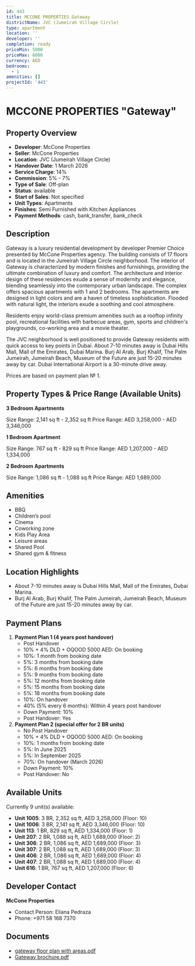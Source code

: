 ```yaml
---
id: 443
title: MCCONE PROPERTIES Gateway
districtName: JVC (Jumeirah Village Circle)
type: apartment
location: ''
developer: ''
completion: ready
priceMin: 5000
priceMax: 6000
currency: AED
bedrooms:
  - 1
amenities: []
projectId: '443'
---
```


# MCCONE PROPERTIES "Gateway"

## Property Overview
- **Developer**: McCone Properties
- **Seller**: McCone Properties
- **Location**: JVC (Jumeirah Village Circle)
- **Handover Date**: 1 March 2026
- **Service Charge**: 14%
- **Commission**: 5% - 7%
- **Type of Sale**: Off-plan
- **Status**: available
- **Start of Sales**: Not specified
- **Unit Types**: Apartments
- **Finishes**: Semi Furnished with Kitchen Appliances
- **Payment Methods**: cash, bank_transfer, bank_check

## Description
Gateway is a luxury residential development by developer Premier Choice presented by McCone Properties agency. The building consists of 17 floors and is located in the Jumeirah Village Circle neighborhood. The interior of Gateway is characterized by modern finishes and furnishings, providing the ultimate combination of luxury and comfort. The architecture and interior design of these residences exude a sense of modernity and elegance, blending seamlessly into the contemporary urban landscape. The complex offers spacious apartments with 1 and 2 bedrooms. The apartments are designed in light colors and are a haven of timeless sophistication. Flooded with natural light, the interiors exude a soothing and cool atmosphere. 

Residents enjoy world-class premium amenities such as a rooftop infinity pool, recreational facilities with barbecue areas, gym, sports and children's playgrounds, co-working area and a movie theater.

The JVC neighborhood is well positioned to provide Gateway residents with quick access to key points in Dubai. About 7-10 minutes away is Dubai Hills Mall, Mall of the Emirates, Dubai Marina. Burj Al Arab, Burj Khalif, The Palm Jumeirah, Jumeirah Beach, Museum of the Future are just 15-20 minutes away by car. Dubai International Airport is a 30-minute drive away.

Prices are based on payment plan № 1.

## Property Types & Price Range (Available Units)
**3 Bedroom Apartments**

Size Range: 2,141 sq ft - 2,352 sq ft
Price Range: AED 3,258,000 - AED 3,346,000

**1 Bedroom Apartment**

Size Range: 767 sq ft - 829 sq ft
Price Range: AED 1,207,000 - AED 1,334,000

**2 Bedroom Apartments**

Size Range: 1,086 sq ft - 1,088 sq ft
Price Range: AED 1,689,000

## Amenities
- BBQ
- Children’s pool
- Cinema
- Coworking zone
- Kids Play Area
- Leisure areas
- Shared Pool
- Shared gym & fitness

## Location Highlights
- About 7-10 minutes away is Dubai Hills Mall, Mall of the Emirates, Dubai Marina.
- Burj Al Arab, Burj Khalif, The Palm Jumeirah, Jumeirah Beach, Museum of the Future are just 15-20 minutes away by car.

## Payment Plans
1. **Payment Plan 1 (4 years post handover)**
   - Post Handover
   - 10% + 4% DLD + OQOOD 5000 AED: On booking
   - 10%: 1 month from booking date
   - 5%: 3 months from booking date
   - 5%: 6 months from booking date
   - 5%: 9 months from booking date
   - 5%: 12 months from booking date
   - 5%: 15 months from booking date
   - 5%: 18 months from booking date
   - 10%: On handover
   - 40% (5% every 6 months): Within 4 years post handover
   - Down Payment: 10%
   - Post Handover: Yes
2. **Payment Plan 2 (special offer for 2 BR units)**
   - No Post Handover
   - 10% + 4% DLD + OQOOD 5000 AED: On booking
   - 10%: 1 months from booking date
   - 5%: In June 2025
   - 5%: In September 2025
   - 70%: On handover (March 2026)
   - Down Payment: 10%
   - Post Handover: No

## Available Units
Currently 9 unit(s) available:
- **Unit 1005**: 3 BR, 2,352 sq ft, AED 3,258,000 (Floor: 10)
- **Unit 1006**: 3 BR, 2,141 sq ft, AED 3,346,000 (Floor: 10)
- **Unit 113**: 1 BR, 829 sq ft, AED 1,334,000 (Floor: 1)
- **Unit 207**: 2 BR, 1,088 sq ft, AED 1,689,000 (Floor: 2)
- **Unit 306**: 2 BR, 1,086 sq ft, AED 1,689,000 (Floor: 3)
- **Unit 307**: 2 BR, 1,088 sq ft, AED 1,689,000 (Floor: 3)
- **Unit 406**: 2 BR, 1,086 sq ft, AED 1,689,000 (Floor: 4)
- **Unit 407**: 2 BR, 1,088 sq ft, AED 1,689,000 (Floor: 4)
- **Unit 616**: 1 BR, 767 sq ft, AED 1,207,000 (Floor: 6)

## Developer Contact
**McCone Properties**
- Contact Person: Eliana Pedraza
- Phone: +971 58 168 7370

## Documents
- [gateway floor plan with areas.pdf](https://cdn.geniemap.net/2023/12/13/52BpA7lkh3GZQ1mzFROsr09pSktNijIOXzAufXKJ.pdf)
- [Gateway brochure.pdf](https://cdn.geniemap.net/2023/12/13/53a9dWQOIsOjQf9n1MasotLDQFojt8Yh0kTX5S7H.pdf)

